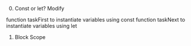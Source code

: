 0. Const or let?
Modify

function taskFirst to instantiate variables using const
function taskNext to instantiate variables using let

1. Block Scope


